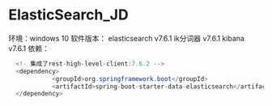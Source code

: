 # ElasticSearch_JD

环境：windows 10
软件版本：
  elasticsearch v7.6.1
  ik分词器 v7.6.1
  kibana v7.6.1
依赖：
```java
  <!- 集成了rest-high-level-client:7.6.2 -->
  <dependency>
            <groupId>org.springframework.boot</groupId>
            <artifactId>spring-boot-starter-data-elasticsearch</artifactId>
  </dependency>
```
